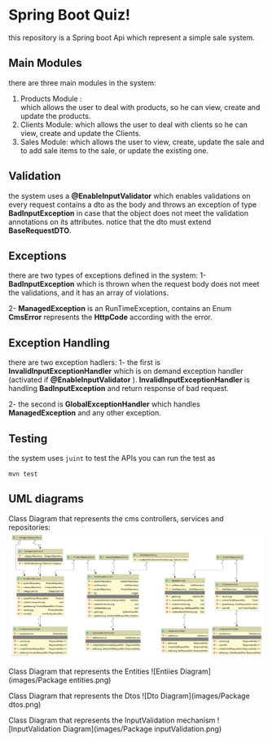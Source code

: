 # Spring Boot Quiz!


this repository is a Spring boot  Api which represent a simple sale system. 

## Main Modules
there are three main modules in the system:
 1. Products Module : 	
	which allows the user to deal with products, so he can view, create and update the products. 
 2. Clients Module:
	which allows the user to deal with clients so he can view, create and update the Clients.
 3.  Sales Module:
	which allows the user to view, create, update the sale and to add sale items to the sale, or update the existing one.


 

## Validation 

the system uses a **@EnableInputValidator** which enables validations on every request contains a dto as the body and throws an exception of type **BadInputException** in case that the object does not meet the validation annotations on its attributes.
notice that the dto must extend **BaseRequestDTO**.



 

## Exceptions 
there are two types of exceptions defined in the system:
1- **BadInputException** which is thrown when the request body 
does not meet the validations, and it has an array of violations.

2- **ManagedException** is an RunTimeException, contains an Enum **CmsError** represents the  **HttpCode** according with the error.  


## Exception Handling
there are two exception hadlers:
1- the first is **InvalidInputExceptionHandler** which is on demand exception handler (activated if **@EnableInputValidator** ).
**InvalidInputExceptionHandler** is handling  **BadInputException** and return response of bad request. 

2- the second is **GlobalExceptionHandler** which handles  **ManagedException** and any other exception.

## Testing
the system uses `juint`  to test the APIs
you can run the test as 

    mvn test
   


## UML diagrams

Class Diagram that represents the cms controllers, services and repositories:
![cms Diagram](https://github.com/MNOSIRAT/api-quiz/blob/master/images/Package%20cms.png)


Class Diagram that represents the Entities
![Entiies Diagram](images/Package entities.png)


Class Diagram that represents the Dtos
![Dto Diagram](images/Package dtos.png)

Class Diagram that represents the InputValidation mechanism
![InputValidation Diagram](images/Package inputValidation.png)



